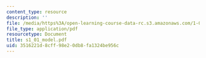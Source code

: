 ```yaml
---
content_type: resource
description: ''
file: /media/https%3A/open-learning-course-data-rc.s3.amazonaws.com/1-051-structural-engineering-design-fall-2003/3516221d8cff98e20db8fa1324be956c_s1_01_model.pdf
file_type: application/pdf
resourcetype: Document
title: s1_01_model.pdf
uid: 3516221d-8cff-98e2-0db8-fa1324be956c
---
```

